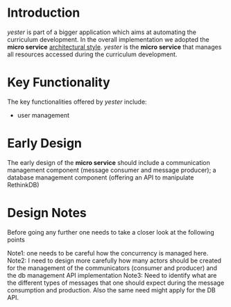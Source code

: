 # Introduction

_yester_ is part of a bigger application which aims at automating the curriculum development. In the overall implementation we adopted the **micro service** [architectural style](http://microservices.io/patterns/microservices.html). _yester_ is the **micro service** that manages all resources accessed during the curriculum development.

# Key Functionality

The key functionalities offered by _yester_ include:
* user management

# Early Design

The early design of the **micro service** should include a communication management component (message consumer and message producer); a database management component (offering an API to manipulate RethinkDB)


# Design Notes
Before going any further one needs to take a closer look at the following points

Note1: one needs to be careful how the concurrency is managed here.
Note2: I need to design more carefully how many actors should be created for the management of the communicators (consumer and producer) and the db management API implementation
Note3: Need to identify what are the different types of messages that one should expect during the message consumption and production. Also the same need might apply for the DB API.

